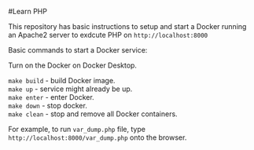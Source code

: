 #Learn PHP

This repository has basic instructions to setup and start a Docker running an Apache2 server to exdcute PHP on `http://localhost:8000`

Basic commands to start a Docker service:

Turn on the Docker on Docker Desktop.

`make build` - build Docker image.  
`make up` - service might already be up.  
`make enter` - enter Docker.  
`make down` - stop docker.  
`make clean` - stop and remove all Docker containers.  

For example, to run `var_dump.php` file, type `http://localhost:8000/var_dump.php` onto the browser.
